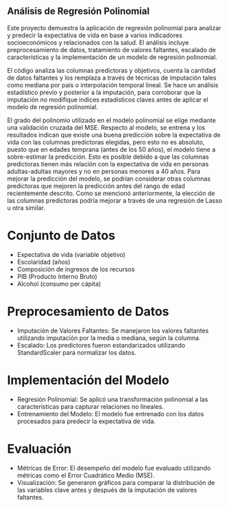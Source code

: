## Análisis de Regresión Polinomial

Este proyecto demuestra la aplicación de regresión polinomial para analizar y predecir la expectativa de vida en base a varios indicadores socioeconómicos y relacionados con la salud. El análisis incluye preprocesamiento de datos, tratamiento de valores faltantes, escalado de características y la implementación de un modelo de regresión polinomial.

El código analiza las columnas predictoras y objetivos,  cuenta la cantidad de datos faltantes y los remplaza a través de técnicas de imputación tales como mediana por país o interpolación temporal lineal. Se hace un análisis estadístico previo y posterior a la imputación, para corroborar que la imputación no modifique indices estadísticos claves antes de aplicar el modelo de regresión polinomial.

El grado del polinomio utilizado en el modelo polinomial se elige mediante una validación cruzada del MSE. Respecto al modelo, se entrena y los resultados indican que existe una buena predicción sobre la expectativa de vida con las columnas predictoras elegidas, pero esto no es absoluto, puesto que en edades temprana (antes de los 50 años), el modelo tiene a sobre-estimar la predicción. Esto es posible debido a que las columnas predictoras tienen más relación con la expectativa de vida en personas adultas-adultas mayores y no en personas menores a 40 años. Para mejorar la predicción del modelo, se podrían considerar otras columnas predictoras que mejoren la predicción antes del rango de edad recientemente descrito. Como se mencionó anteriormente, la elección de las columnas predictoras podría mejorar a través de una regresión de Lasso u otra similar.


# Conjunto de Datos

- Expectativa de vida (variable objetivo)
- Escolaridad (años)
- Composición de ingresos de los recursos
- PIB (Producto Interno Bruto)
- Alcohol (consumo per cápita)


# Preprocesamiento de Datos
- Imputación de Valores Faltantes: Se manejaron los valores faltantes utilizando imputación por la media o mediana, según la columna.
- Escalado: Los predictores fueron estandarizados utilizando StandardScaler para normalizar los datos.

# Implementación del Modelo

- Regresión Polinomial: Se aplicó una transformación polinomial a las características para capturar relaciones no lineales.
- Entrenamiento del Modelo: El modelo fue entrenado con los datos procesados para predecir la expectativa de vida.

# Evaluación 

- Métricas de Error: El desempeño del modelo fue evaluado utilizando métricas como el Error Cuadrático Medio (MSE).
- Visualización: Se generaron gráficos para comparar la distribución de las variables clave antes y después de la imputación de valores faltantes.




